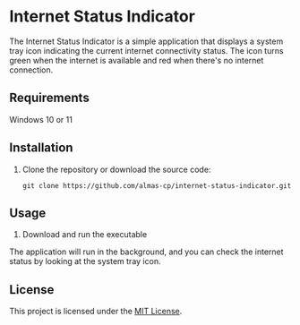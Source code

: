 # Internet Status Indicator 
 
The Internet Status Indicator is a simple application that displays a system tray icon indicating the current internet connectivity status. The icon turns green when the internet is available and red when there's no internet connection. 
 
## Requirements 
 Windows 10 or 11
 
## Installation 
 
1. Clone the repository or download the source code: 
   ``` 
   git clone https://github.com/almas-cp/internet-status-indicator.git 
   ``` 
 
 
## Usage 
 
1. Download and run the executable
 
The application will run in the background, and you can check the internet status by looking at the system tray icon. 
 

## License 
 
This project is licensed under the [MIT License](LICENSE). 
